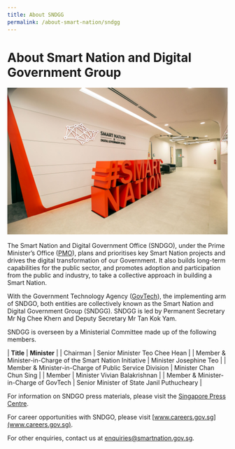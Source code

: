 ```yaml
---
title: About SNDGG
permalink: /about-smart-nation/sndgg
---
```


# About Smart Nation and Digital Government Group

![Alt text for image on Isomer site](/images/abt-smart-nation/SNDGO_Office_01.jpg)

The Smart Nation and Digital Government Office (SNDGO), under the Prime Minister’s Office (<a href="https://www.pmo.gov.sg/" target="_blank">PMO</a>), plans and prioritises key Smart Nation projects and drives the digital transformation of our Government. It also builds long-term capabilities for the public sector, and promotes adoption and participation from the public and industry, to take a collective approach in building a Smart Nation.  
  
With the Government Technology Agency (<a href="https://www.tech.gov.sg/" target="_blank">GovTech</a>), the implementing arm of SNDGO, both entities are collectively known as the Smart Nation and Digital Government Group (SNDGG). SNDGG is led by Permanent Secretary Mr Ng Chee Khern and Deputy Secretary Mr Tan Kok Yam.  
  
SNDGG is overseen by a Ministerial Committee made up of the following members.

| **Title** | **Minister** |
| Chairman | Senior Minister Teo Chee Hean |
| Member & Minister-in-Charge of the Smart Nation Initiative | Minister Josephine Teo |
| Member & Minister-in-Charge of Public Service Division | Minister Chan Chun Sing |
| Member | Minister Vivian Balakrishnan |
| Member & Minister-in-Charge of GovTech | Senior Minister of State Janil Puthucheary |

For information on SNDGO press materials, please visit the [Singapore Press Centre](https://www.sgpc.gov.sg).

For career opportunities with SNDGO, please visit [www.careers.gov.sg](www.careers.gov.sg). 

For other enquiries, contact us at enquiries@smartnation.gov.sg.